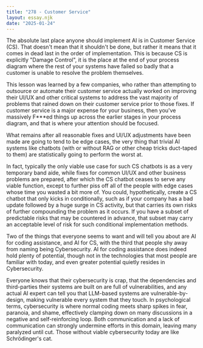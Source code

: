 ```yaml
---
title: "278 - Customer Service"
layout: essay.njk
date: "2025-01-24"
---
```


The absolute last place anyone should implement AI is in Customer Service (CS). That doesn't mean that it shouldn't be done, but rather it means that it comes in dead last in the order of implementation. This is because CS is explicitly "Damage Control", it is the place at the end of your process diagram where the rest of your systems have failed so badly that a customer is unable to resolve the problem themselves.

This lesson was learned by a few companies, who rather than attempting to outsource or automate their customer service actually worked on improving their UI/UX and other critical systems to address the vast majority of problems that rained down on their customer service prior to those fixes. If customer service is a major expense for your business, then you've massively F***ed things up across the earlier stages in your process diagram, and that is where your attention should be focused.

What remains after all reasonable fixes and UI/UX adjustments have been made are going to tend to be edge cases, the very thing that trivial AI systems like chatbots (with or without RAG or other cheap tricks duct-taped to them) are statistically going to perform the worst at. 

In fact, typically the only viable use case for such CS chatbots is as a very temporary band aide, while fixes for common UI/UX and other business problems are prepared, after which the CS chatbot ceases to serve any viable function, except to further piss off all of the people with edge cases whose time you wasted a bit more of. You could, hypothetically, create a CS chatbot that only kicks in conditionally, such as if your company has a bad update followed by a huge surge in CS activity, but that carries its own risks of further compounding the problem as it occurs. If you have a subset of predictable risks that may be countered in advance, that subset may carry an acceptable level of risk for such conditional implementation methods.

Two of the things that everyone seems to want and will tell you about are AI for coding assistance, and AI for CS, with the third that people shy away from naming being Cybersecurity. AI for coding assistance does indeed hold plenty of potential, though not in the technologies that most people are familiar with today, and even greater potential quietly resides in Cybersecurity. 

Everyone knows that their cybersecurity is crap, that the dependencies and third-parties their systems are built on are full of vulnerabilities, and any actual AI expert can tell you that LLM-based systems are vulnerable-by-design, making vulnerable every system that they touch. In psychological terms, cybersecurity is where normal coding meets sharp spikes in fear, paranoia, and shame, effectively clamping down on many discussions in a negative and self-reinforcing loop. Both communication and a lack of communication can strongly undermine efforts in this domain, leaving many paralyzed until cut. Those without viable cybersecurity today are like Schrödinger's cat.

